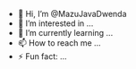 - 👋 Hi, I’m @MazuJavaDwenda
- 👀 I’m interested in ...
- 🌱 I’m currently learning ...
- 📫 How to reach me ...
- ⚡ Fun fact: ...

<!---
MazuJavaDwenda/MazuJavaDwenda is a ✨ special ✨ repository because its `README.md` (this file) appears on your GitHub profile.
You can click the Preview link to take a look at your changes.
--->
